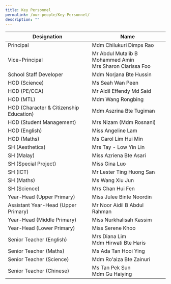 ```yaml
---
title: Key Personnel
permalink: /our-people/Key-Personnel/
description: ""
---
```

| Designation  | Name| 
| -------- | -------- | 
|  Principal  |    Mdm Chilukuri Dimps Rao  | 
| Vice-Principal | Mr Abdul Mutalib B Mohammed Amin <br> Mrs Sharon Clarissa Foo
| School Staff Developer | Mdm Norjana Bte Hussin
| HOD (Science) | Ms Seah Wan Peen
| HOD (PE/CCA) | Mr Aidil Effendy Md Said
| HOD (MTL) | Mdm Wang Rongbing
| HOD (Character & Citizenship Education) | Mdm Aszrina Bte Tugiman
| HOD (Student Management) | Mrs Nizam (Mdm Rosnani)
| HOD (English) | Miss Angeline Lam
| HOD (Maths) | Ms Carol Lim Hui Min
| SH (Aesthetics) | Mrs Tay - Low Yin Lin
| SH (Malay) | Miss Azriena Bte Asari
| SH (Special Project) | Miss Gina Luo
|SH (ICT) | Mr Lester Ting Huong San
| SH (Maths) | Ms Wang Xiu Jun 
| SH (Science) | Mrs Chan Hui Fen
| Year-Head (Upper Primary)| Miss Julee Binte Noordin
| Assistant Year-Head (Upper Primary)| Mr Noor Aidil B Abdul Rahman
| Year-Head (Middle Primary) | Miss Nurkhalisah Kassim
| Year-Head (Lower Primary) | Miss Serene Khoo 
| Senior Teacher (English) | Mrs Diana Lim <br> Mdm Hirwati Bte Haris
| Senior Teacher (Maths) | Ms Ada Tan Hooi Ying
| Senior Teacher (Science) | Mdm Ro'aiza Bte Zainuri
| Senior Teacher (Chinese) | Ms Tan Pek Sun <br> Mdm Gu Haiying